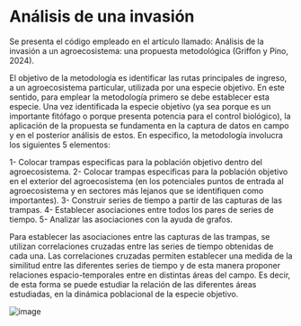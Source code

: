 # Análisis de una invasión

Se presenta el código empleado en el artículo llamado: Análisis de la invasión a un agroecosistema: una propuesta metodológica (Griffon y Pino, 2024).

El objetivo de la metodología es identificar las rutas principales de ingreso, a un agroecosistema particular, utilizada por una especie objetivo. En este sentido, para emplear la metodología primero se debe establecer esta especie. Una vez identificada la especie objetivo (ya sea porque es un importante fitófago o porque presenta potencia para el control biológico), la aplicación de la propuesta se fundamenta en la captura de datos en campo y en el posterior análisis de estos. En especifico, la metodología involucra los siguientes 5 elementos:

1-	Colocar trampas especificas para la población objetivo dentro del agroecosistema. 
2-	Colocar trampas especificas para la población objetivo en el exterior del agroecosistema (en los potenciales puntos de entrada 
    al agroecosistema y en sectores más lejanos que se identifiquen como importantes).
3-	Construir series de tiempo a partir de las capturas de las trampas.
4-	Establecer asociaciones entre todos los pares de series de tiempo.
5-	Analizar las asociaciones con la ayuda de grafos.

Para establecer las asociaciones entre las capturas de las trampas, se utilizan correlaciones cruzadas entre las series de tiempo obtenidas de cada una. Las correlaciones cruzadas permiten establecer una medida de la similitud entre las diferentes series de tiempo y de esta manera proponer relaciones espacio-temporales entre en distintas áreas del campo. Es decir, de esta forma se puede estudiar la relación de las diferentes áreas estudiadas, en la dinámica poblacional de la especie objetivo. 

![image](https://github.com/user-attachments/assets/c13feec8-6ba0-4c37-8862-412492f4356f)

